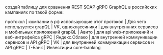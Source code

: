 создай таблицу для сравнения REST SOAP gRPC GraphQL в российских кампаниях по такой форме:


протокол | компании в рф использующие этот протокол | Для чего используется
grapQL   | VK, одноклассиники                       | для внутреннних сервисов и мобильных приложений
grapQL   | Авито                                    | для api web-приложений и веб-интрефейса
gRPC     | Яндекс.Облако                            | для внутренней коммуникации сервисов  и API
gRPC     | VK                                       | для внутренней коммуникации сервисов  и API
gRPC     | Т-Банк                                   | Инвестиции core-banking
